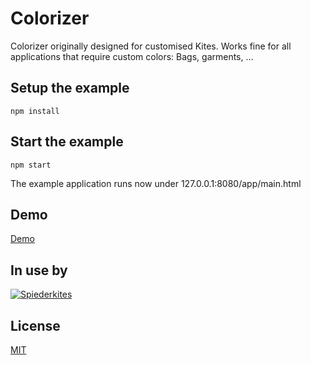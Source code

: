 # Colorizer  
Colorizer originally designed for customised Kites. Works fine for all applications
that require custom colors: Bags, garments, ...

## Setup the example
  ```npm install```
  
## Start the example
  ```npm start```
  
The example application runs now under 127.0.0.1:8080/app/main.html

## Demo

[Demo](http://pandaros.github.io/Colorizer/)

## In use by
[![Spiederkites](pic/spiderkites_logo.jpg "Spiderkites")](http://spiderkites.com)

## License
[MIT](LICENSE)
